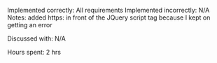 Implemented correctly: All requirements
Implemented incorrectly: N/A
Notes: added https: in front of the JQuery script tag because I kept on getting an error

Discussed with: N/A

Hours spent: 2 hrs